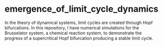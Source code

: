 # emergence_of_limit_cycle_dynamics
In the theory of dynamical systems, limit cycles are created through Hopf bifurcations. In this repository, I have numerical simulations for the Brusselator system, a chemical reaction system, to demonstrate the progress of a supercritical Hopf bifurcation producing a stable limit cycle.
